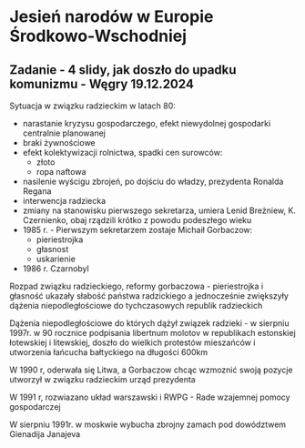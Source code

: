 # Jesień narodów w Europie Środkowo-Wschodniej

## Zadanie - 4 slidy, jak doszło do upadku komunizmu - Węgry 19.12.2024

Sytuacja w związku radzieckim w latach 80:
- narastanie kryzysu gospodarczego, efekt niewydolnej gospodarki centralnie planowanej
- braki żywnościowe
- efekt kolektywizacji rolnictwa, spadki cen surowców:
    - złoto
    - ropa naftowa
- nasilenie wyścigu zbrojeń, po dojściu do władzy, prezydenta Ronalda Regana
- interwencja radziecka
- zmiany na stanowisku pierwszego sekretarza, umiera Lenid Breżniew, K. Czernienko, obaj rządzili krótko z powodu podeszłego wieku
- 1985 r. - Pierwszym sekretarzem zostaje Michaił Gorbaczow:
    - pieriestrojka
    - głasnost
    - uskarienie
- 1986 r. Czarnobyl

Rozpad związku radzieckiego, reformy gorbaczowa - pieriestrojka i głasność ukazały słabość państwa radzickiego a jednocześnie zwiększyły dążenia niepodległościowe do tychczasowych republik radzieckich

Dążenia niepodległościowe do których dążył związek radzieki - w sierpniu 1997r. w 90 rocznice podpisania libertnum molotov w republikach estonskiej łotewskiej i litewskiej, doszło do wielkich protestów mieszańców i utworzenia łańcucha bałtyckiego na długości 600km

W 1990 r, oderwała się Litwa, a Gorbaczow chcąc wzmoznić swoją pozycje utworzył w związku radzieckim urząd prezydenta

W 1991 r, rozwiazano układ warszawski i RWPG - Rade wzajemnej pomocy gospodarczej

W sierpniu 1991r. w moskwie wybucha zbrojny zamach pod dowództwem Gienadija Janajeva
